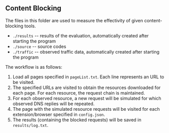 ## Content Blocking

The files in this folder are used to measure the effectivity of given content-blocking tools.  

- ``./results`` -- results of the evaluation, automatically created after starting the program
- ``./source`` -- source codes
- ``./traffic`` -- observed traffic data, automatically created after starting the program

The workflow is as follows:

1. Load all pages specified in ``pageList.txt``. Each line represents an URL to be visited.
2. The specified URLs are visited to obtain the resources downloaded for each page. For each resource, the request chain is maintained.
3. For each observed resource, a new request will be simulated for which observed DNS replies will be repeated.
4. The page with the simulated resource requests will be visited for each extension/browser specified in ``config.json``.
5. The results (containing the blocked requests) will be saved in ``results/log.txt``.
